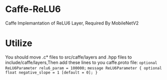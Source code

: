 # Caffe-ReLU6
Caffe Implemantation of ReLU6 Layer, Required By MobileNetV2
# Utilize
You should move .c* files to src/caffe/layers and .hpp files to include/caffe/layers,Then add these lines to you caffe.proto file:
`optional ReLU6Parameter relu6_param = 100000;`
`message ReLU6Parameter {
  optional float negative_slope = 1 [default = 0];
}`


